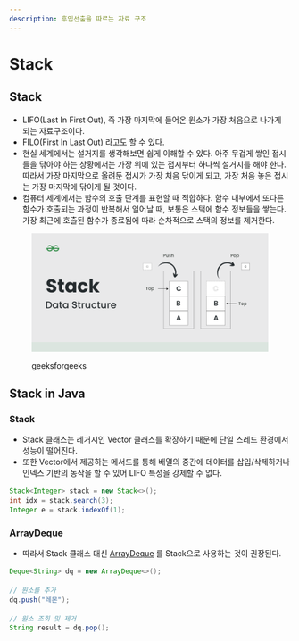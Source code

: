 ```yaml
---
description: 후입선출을 따르는 자료 구조
---
```


# Stack

## Stack

* LIFO(Last In First Out), 즉 가장 마지막에 들어온 원소가 가장 처음으로 나가게 되는 자료구조이다.
* FILO(First In Last Out) 라고도 할 수 있다.
* 현실 세계에서는 설거지를 생각해보면 쉽게 이해할 수 있다. 아주 무겁게 쌓인 접시들을 닦아야 하는 상황에서는 가장 위에 있는 접시부터 하나씩 설거지를 해야 한다. 따라서 가장 마지막으로 올려둔 접시가 가장 처음 닦이게 되고, 가장 처음 놓은 접시는 가장 마지막에 닦이게 될 것이다.
* 컴퓨터 세계에서는 함수의 호출 단계를 표현할 때 적합하다. 함수 내부에서 또다른 함수가 호출되는 과정이 반복해서 일어날 때, 보통은 스택에 함수 정보들을 쌓는다. 가장 최근에 호출된 함수가 종료됨에 따라 순차적으로 스택의 정보를 제거한다.

<figure><img src="../../.gitbook/assets/image (36).png" alt=""><figcaption><p>geeksforgeeks</p></figcaption></figure>

## Stack in Java

### Stack

* Stack 클래스는 레거시인 Vector 클래스를 확장하기 때문에 단일 스레드 환경에서 성능이 떨어진다.
* 또한 Vector에서 제공하는 메서드를 통해 배열의 중간에 데이터를 삽입/삭제하거나 인덱스 기반의 동작을 할 수 있어 LIFO 특성을 강제할 수 없다.

```java
Stack<Integer> stack = new Stack<>();
int idx = stack.search(3);
Integer e = stack.indexOf(1);
```

### ArrayDeque

* 따라서 Stack 클래스 대신 [ArrayDeque](queue.md#arraydeque) 를 Stack으로 사용하는 것이 권장된다.

```java
Deque<String> dq = new ArrayDeque<>();

// 원소를 추가
dq.push("레몬");

// 원소 조회 및 제거
String result = dq.pop();
```
